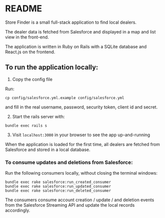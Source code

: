 # README

Store Finder is a small full-stack application to find local dealers.

The dealer data is fetched from Salesforce and displayed in a map and list view
in the front-end.

The application is written in Ruby on Rails with a SQLite database and React.js
on the frontend.

## To run the application locally:

1. Copy the config file

Run:
```
cp config/salesforce.yml.example config/salesforce.yml
```
and fill in the real username, password, security token, client id and secret. 

2. Start the rails server with:

```
bundle exec rails s
```

3. Visit `localhost:3000` in your browser to see the app up-and-running

When the application is loaded for the first time, all dealers are fetched from
Salesforce and stored in a local database.

### To consume updates and deletions from Salesforce:

Run the following consumers locally, without closing the terminal windows:

```
bundle exec rake salesforce:run_created_consumer
bundle exec rake salesforce:run_updated_consumer
bundle exec rake salesforce:run_deleted_consumer
```

The consumers consume account creation / update / and deletion events from the
Salesforce Streaming API and update the local records accordingly.

